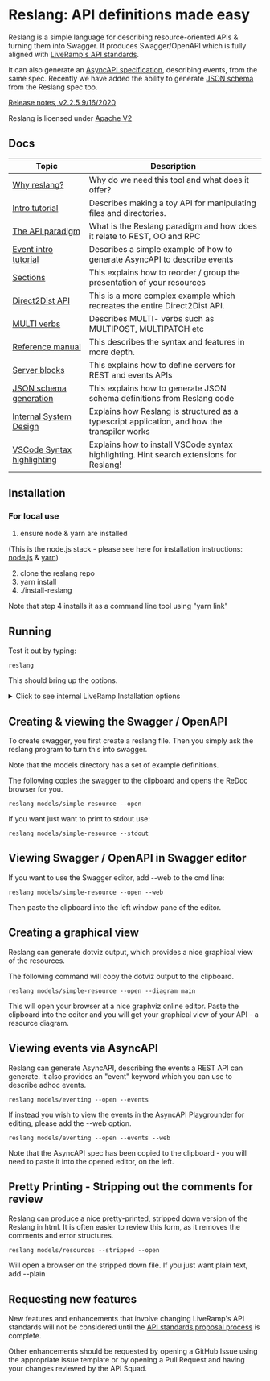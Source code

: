 # Reslang: API definitions made easy

Reslang is a simple language for describing resource-oriented APIs & turning them into Swagger. It produces Swagger/OpenAPI which is fully aligned with [LiveRamp's API standards](./docs/LiveRampAPIStandards.pdf).

It can also generate an [AsyncAPI specification](https://www.asyncapi.com/), describing events, from the same spec. Recently we have added the ability to generate [JSON schema](https://json-schema.org/) from the Reslang spec too.

[Release notes, v2.2.5 9/16/2020](./docs/releases.md)

Reslang is licensed under [Apache V2](https://www.apache.org/licenses/LICENSE-2.0)

## Docs

| Topic                                                    | Description                                                                                  |
| -------------------------------------------------------- | -------------------------------------------------------------------------------------------- |
| [Why reslang?](./docs/why.md)                            | Why do we need this tool and what does it offer?                                             |
| [Intro tutorial](./docs/intro.md)                        | Describes making a toy API for manipulating files and directories.                           |
| [The API paradigm](./docs/paradigm.md)                   | What is the Reslang paradigm and how does it relate to REST, OO and RPC                      |
| [Event intro tutorial](./docs/intro-events.md)           | Describes a simple example of how to generate AsyncAPI to describe events                    |
| [Sections](./docs/sections.md)                           | This explains how to reorder / group the presentation of your resources                      |
| [Direct2Dist API](./docs/direct2dist-explanation.md)     | This is a more complex example which recreates the entire Direct2Dist API.                   |
| [MULTI verbs](./docs/multi.md)                           | Describes MULTI- verbs such as MULTIPOST, MULTIPATCH etc                                     |
| [Reference manual](./docs/reference.md)                  | This describes the syntax and features in more depth.                                        |
| [Server blocks](./docs/server-blocks.md)                 | This explains how to define servers for REST and events APIs                                 |
| [JSON schema generation](./docs/jsonschema.md)           | This explains how to generate JSON schema definitions from Reslang code                      |
| [Internal System Design](./docs/ReslangSystemDesign.pdf) | Explains how Reslang is structured as a typescript application, and how the transpiler works |
| [VSCode Syntax highlighting](./vscode/README.md)         | Explains how to install VSCode syntax highlighting. Hint search extensions for Reslang!      |

## Installation

### For local use

1. ensure node & yarn are installed

(This is the node.js stack - please see here for installation instructions: [node.js](https://nodejs.org/en/download/) & [yarn](https://classic.yarnpkg.com/en/docs/install/#mac-stable))

2. clone the reslang repo
3. yarn install
4. ./install-reslang

Note that step 4 installs it as a command line tool using "yarn link"

## Running

Test it out by typing:

    reslang

This should bring up the options.

<details>
  <summary>Click to see internal LiveRamp Installation options</summary>

## Running in Docker (for internal LiveRamp users only)

Individuals who do not want to build Reslang from scratch are free to use the `reslang-docker` script which provides convenient, but limited, functionality with a reslang container.
This script outputs the generated swagger to STDOUT and requires an absolute path to function.

```
    bash ./reslang-docker.sh <full-path-to-reslang-folder>
```

</details>

## Creating & viewing the Swagger / OpenAPI

To create swagger, you first create a reslang file. Then you simply ask the reslang program to turn this into swagger.

Note that the models directory has a set of example definitions.

The following copies the swagger to the clipboard and opens the ReDoc browser for you.

    reslang models/simple-resource --open

If you want just want to print to stdout use:

    reslang models/simple-resource --stdout

## Viewing Swagger / OpenAPI in Swagger editor

If you want to use the Swagger editor, add --web to the cmd line:

    reslang models/simple-resource --open --web

Then paste the clipboard into the left window pane of the editor.

## Creating a graphical view

Reslang can generate dotviz output, which provides a nice graphical view of the resources.

The following command will copy the dotviz output to the clipboard.

    reslang models/simple-resource --open --diagram main

This will open your browser at a nice graphviz online editor. Paste the clipboard into the editor and you will get your graphical view of your API - a resource diagram.

## Viewing events via AsyncAPI

Reslang can generate AsyncAPI, describing the events a REST API can generate. It also provides an "event" keyword which you can use to describe adhoc events.

    reslang models/eventing --open --events

If instead you wish to view the events in the AsyncAPI Playgrounder for editing, please add the --web option.

    reslang models/eventing --open --events --web

Note that the AsyncAPI spec has been copied to the clipboard - you will need to paste it into the opened editor, on the left.

## Pretty Printing - Stripping out the comments for review

Reslang can produce a nice pretty-printed, stripped down version of the Reslang in html. It is often easier to review this form, as it removes the comments and error structures.

    reslang models/resources --stripped --open

Will open a browser on the stripped down file. If you just want plain text, add --plain

## Requesting new features

New features and enhancements that involve changing LiveRamp's API standards
will not be considered until the [API standards proposal process][standards process] is complete.

Other enhancements should be requested by opening a GitHub Issue using the
appropriate issue template or by opening a Pull Request and having your changes
reviewed by the API Squad.

[standards process]: https://docs.google.com/document/d/1X3fcFYLdsRzsQeX89zdmCOoisNsD6X-wcrtYcb8MkGA/edit
